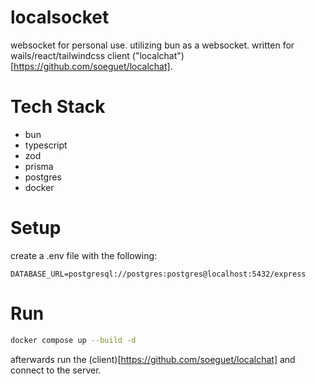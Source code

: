 # localsocket

websocket for personal use. utilizing bun as a websocket. written for wails/react/tailwindcss client ("localchat")[https://github.com/soeguet/localchat].

# Tech Stack
- bun
- typescript
- zod
- prisma
- postgres
- docker

# Setup
create a .env file with the following:

```env
DATABASE_URL=postgresql://postgres:postgres@localhost:5432/express
```

# Run
```sh
docker compose up --build -d
```
afterwards run the (client)[https://github.com/soeguet/localchat] and connect to the server.
